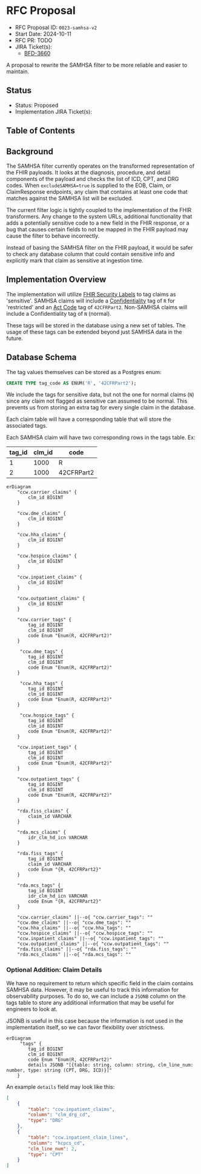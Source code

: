 # RFC Proposal

* RFC Proposal ID: `0023-samhsa-v2`
* Start Date: 2024-10-11
* RFC PR: TODO
* JIRA Ticket(s):
    * [BFD-3660](https://jira.cms.gov/browse/BFD-3660)

A proposal to rewrite the SAMHSA filter to be more reliable and easier to maintain.

## Status

* Status: Proposed <!-- (Proposed/Approved/Rejected/Implemented) -->
* Implementation JIRA Ticket(s):

## Table of Contents

## Background

The SAMHSA filter currently operates on the transformed representation of the FHIR payloads.
It looks at the diagnosis, procedure, and detail components of the payload and checks the list of ICD, CPT, and DRG codes. 
When `excludeSAMHSA=true` is supplied to the EOB, Claim, or ClaimResponse endpoints, any claim that contains at least one code that matches against the SAMHSA list will be excluded.

The current filter logic is tightly coupled to the implementation of the FHIR transformers.
Any change to the system URLs, additional functionality that adds a potentially sensitive code to a new field in the FHIR response, or a bug that causes certain fields to not be mapped in the FHIR payload may cause the filter to behave incorrectly. 

Instead of basing the SAMHSA filter on the FHIR payload, it would be safer to check any database column that could contain sensitive info and explicitly mark that claim as sensitive at ingestion time.

## Implementation Overview

The implementation will utilize [FHIR Security Labels](https://build.fhir.org/security-labels.html) to tag claims as 'sensitive'.
SAMHSA claims will include a [Confidentiality](https://terminology.hl7.org/4.0.0/CodeSystem-v3-Confidentiality.html) tag of `R` for 'restricted' and an [Act Code](https://terminology.hl7.org/6.0.2/CodeSystem-v3-ActCode.html) tag of `42CFRPart2`.
Non-SAMHSA claims will include a Confidentiality tag of `N` (normal).

These tags will be stored in the database using a new set of tables.
The usage of these tags can be extended beyond just SAMHSA data in the future.

## Database Schema

The tag values themselves can be stored as a Postgres enum:

```sql
CREATE TYPE tag_code AS ENUM('R', '42CFRPart2');
```

We include the tags for sensitive data, but not the one for normal claims (`N`) since any claim not flagged as sensitive can assumed to be normal.
This prevents us from storing an extra tag for every single claim in the database.

Each claim table will have a corresponding table that will store the associated tags.

Each SAMHSA claim will have two corresponding rows in the tags table. Ex:

| tag_id | clm_id | code       |
| ------ | ------ | ---------- |
| 1      | 1000   | R          |
| 2      | 1000   | 42CFRPart2 |

```mermaid
erDiagram
    "ccw.carrier_claims" {
        clm_id BIGINT
    }

    "ccw.dme_claims" {
        clm_id BIGINT
    }

    "ccw.hha_claims" {
        clm_id BIGINT
    }

    "ccw.hospice_claims" {
        clm_id BIGINT
    }

    "ccw.inpatient_claims" {
        clm_id BIGINT
    }

    "ccw.outpatient_claims" {
        clm_id BIGINT
    }

    "ccw.carrier_tags" {
        tag_id BIGINT
        clm_id BIGINT
        code Enum "Enum(R, 42CFRPart2)"
    }

     "ccw.dme_tags" {
        tag_id BIGINT
        clm_id BIGINT
        code Enum "Enum(R, 42CFRPart2)"
    }

     "ccw.hha_tags" {
        tag_id BIGINT
        clm_id BIGINT
        code Enum "Enum(R, 42CFRPart2)"
    }

     "ccw.hospice_tags" {
        tag_id BIGINT
        clm_id BIGINT
        code Enum "Enum(R, 42CFRPart2)"
    }
    
    "ccw.inpatient_tags" {
        tag_id BIGINT
        clm_id BIGINT
        code Enum "Enum(R, 42CFRPart2)"
    }

    "ccw.outpatient_tags" {
        tag_id BIGINT
        clm_id BIGINT
        code Enum "Enum(R, 42CFRPart2)"
    }
    
    "rda.fiss_claims" {
        claim_id VARCHAR
    }

    "rda.mcs_claims" {
        idr_clm_hd_icn VARCHAR
    }
    
    "rda.fiss_tags" {
        tag_id BIGINT
        claim_id VARCHAR
        code Enum "{R, 42CFRPart2}"
    }

    "rda.mcs_tags" {
        tag_id BIGINT
        idr_clm_hd_icn VARCHAR
        code Enum "{R, 42CFRPart2}"
    }

    "ccw.carrier_claims" ||--o{ "ccw.carrier_tags": ""
    "ccw.dme_claims" ||--o{ "ccw.dme_tags": ""
    "ccw.hha_claims" ||--o{ "ccw.hha_tags": ""
    "ccw.hospice_claims" ||--o{ "ccw.hospice_tags": ""
    "ccw.inpatient_claims" ||--o{ "ccw.inpatient_tags": ""
    "ccw.outpatient_claims" ||--o{ "ccw.outpatient_tags": ""
    "rda.fiss_claims" ||--o{ "rda.fiss_tags": ""
    "rda.mcs_claims" ||--o{ "rda.mcs_tags": ""
```

### Optional Addition: Claim Details

We have no requirement to return which specific field in the claim contains SAMHSA data.
However, it may be useful to track this information for observability purposes.
To do so, we can include a `JSONB` column on the tags table to store any additional information that may be useful for engineers to look at.

JSONB is useful in this case because the information is not used in the implementation itself, so we can favor flexibility over strictness.

```mermaid
erDiagram
     "tags" {
        tag_id BIGINT
        clm_id BIGINT
        code Enum "Enum(R, 42CFRPart2)"
        details JSONB "[{table: string, column: string, clm_line_num: number, type: string (CPT, DRG, ICD)}]"
    }
```

An example `details` field may look like this:

```json
[
    {
        "table": "ccw.inpatient_claims",
        "column": "clm_drg_cd",
        "type": "DRG"
    },
    {
        "table": "ccw.inpatient_claim_lines",
        "column": "hcpcs_cd",
        "clm_line_num": 2,
        "type": "CPT"
    }
]
```

